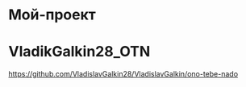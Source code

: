 # Мой-проект
# VladikGalkin28_OTN

https://github.com/VladislavGalkin28/VladislavGalkin/ono-tebe-nado

